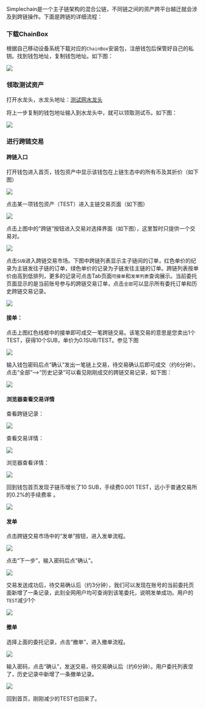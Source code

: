 Simplechain是一个主子链架构的混合公链，不同链之间的资产跨平台越迁就会涉及到跨链操作。下面是跨链的详细流程：

### 下载ChainBox

根据自己移动设备系统下载对应的`ChainBox`安装包，注册钱包后保管好自己的私钥。找到钱包地址，复制钱包地址。如下图：

![](54.1.png)

### 领取测试资产

打开水龙头，水龙头地址：[测试网水龙头](http://47.110.48.207:8080/)

将上一步复制的钱包地址输入到水龙头中，就可以领取测试币。如下图：

![](54.18.png)

### 进行跨链交易

#### 跨链入口

打开钱包进入首页，钱包资产中显示该钱包在上链生态中的所有币及其折价（如下图）

![](54.2.png)

点击某一项钱包资产（TEST）进入主链交易页面（如下图）

![](54.3.png)

点击上图中的“跨链”按钮进入交易对选择界面（如下图），这里暂时只提供一个交易对。

![](54.4.png)

点击`SUB`进入跨链交易市场。下图中跨链列表显示主子链间的订单，红色单价的纪录为主链发往子链的订单，绿色单价的记录为子链发往主链的订单。跨链列表按单价由高到低排列，更多的记录可点击Tab页面`可接单`和`发单列表`查询展示。当前委托页面显示的是当前账号参与的跨链交易订单，点击`全部`可以显示所有委托订单和历史跨链交易记录。

![](54.5.png)

#### 接单：

点击上图红色线框中的接单即可成交一笔跨链交易。该笔交易的意思是您卖出1个TEST，获得10个SUB，单价为0.1SUB/TEST。参见下图

![](54.6.png)

输入钱包密码后点“确认”发出一笔链上交易，待交易确认后即可成交（约6分钟）。
点击“全部”—>“历史记录”可以看见刚刚成交的跨链交易记录，如下图：

![](54.7.png)

#### 浏览器查看交易详情

查看跨链记录：

![](54.8.png)

查看交易详情：

![](54.9.png)

浏览器查看详情：

![](54.10.png)

回到钱包首页发现子链币增长了10 SUB，手续费0.001 TEST，远小于普通交易所的0.2%的手续费率 。

![](54.11.png)

#### 发单

点击跨链交易市场中的“发单”按钮，进入发单流程。

![](54.12.png)

点击“下一步”，输入密码后点“确认”。

![](54.13.png)

交易发送成功后，待交易确认后（约3分钟），我们可以发现在账号的当前委托页面新增了一条记录，此刻全网用户均可查询到该笔委托，说明发单成功。用户的`TEST`减少1个

![](54.14.png)

#### 撤单

选择上面的委托记录，点击“撤单”，进入撤单流程。

![](54.15.png)

输入密码，点击“确认”，发送交易，待交易确认后（约6分钟）。用户委托列表空了，历史记录中新增了一条撤单记录。

![](54.16.png)

回到首页，刚刚减少的TEST也回来了。


